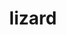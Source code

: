 ---
layout: smileys&emotion
title: lizard
emoji: lizard
permalink: 🦎.html
image: assets/img/3moji/lizard.png
---